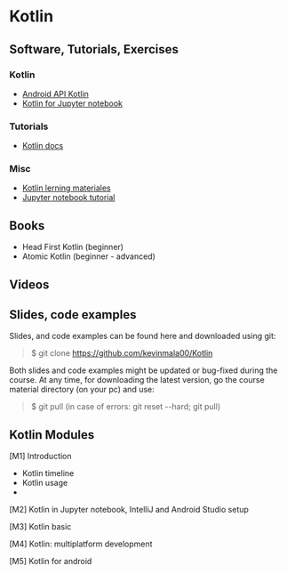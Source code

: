 # Kotlin

## Software, Tutorials, Exercises

### Kotlin 
* [Android API Kotlin](https://developer.android.com/kotlin?gclid=CjwKCAiAmJGgBhAZEiwA1JZolinC_qXNFK6faJUBoQiJHnXik7GJwKUfOz70NJdF8dIYQt9CB2QAcRoCdBUQAvD_BwE&gclsrc=aw.ds)
* [Kotlin for Jupyter notebook](https://blog.jetbrains.com/kotlin/2020/05/kotlin-kernel-for-jupyter-notebook-v0-8/)

### Tutorials
* [Kotlin docs](https://kotlinlang.org/docs/home.html)

### Misc
* [Kotlin lerning materiales](https://kotlinlang.org/docs/learning-materials-overview.html)
* [Jupyter notebook tutorial](https://www.dataquest.io/blog/jupyter-notebook-tutorial/)


## Books
- Head First Kotlin (beginner)
- Atomic Kotlin (beginner - advanced)

## Videos

## Slides, code examples
Slides, and code examples can be found here and downloaded using git:

> $ git clone https://github.com/kevinmala00/Kotlin

Both slides and code examples might be updated or bug-fixed during the course. At any time, for downloading the latest version, go the course material directory (on your pc) and use:

> $ git pull (in case of errors: git reset --hard; git pull)

## Kotlin Modules
[M1] Introduction
* Kotlin timeline
* Kotlin usage
* 

[M2] Kotlin in Jupyter notebook, IntelliJ and Android Studio setup

[M3] Kotlin basic

[M4] Kotlin: multiplatform development

[M5] Kotlin for android


